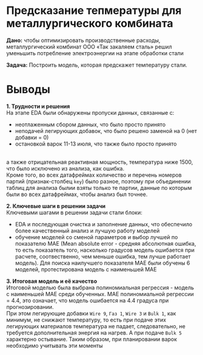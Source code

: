 # Предсказание тепмературы для металлургического комбината

**Дано:** чтобы оптимизировать производственные расходы, металлургический комбинат ООО «Так закаляем сталь» решил уменьшить потребление электроэнергии на этапе обработки стали

**Задача:** Построить модель, которая предскажет температуру стали.

# Выводы

**1. Трудности и решения**
<br>На этапе EDA были обнаружены пропуски данных, связанные с:
   - неотлаженным сбором данных, что было просто принято
   - неподачей легирующих добавок, что было решено заменой на 0 (нет добавки = 0)
   - остановкой варок 11-13 июля, что также было просто принято
      
<br>а также отрицательная реактивная мощность, температура ниже 1500, что было исключено из анализа, как ошибка.
<br>Кроме того, во всех датафреймах количество и перечень номеров партий (признак-столбец `key`) было разное, поэтому при объединении таблиц для анализа былии взяты только те партии, данные по которым были во всех датафреймах, чтобы анализ был точнее.
   
**2. Ключевые шаги в решении задачи**
<br>Ключевыми шагами в решении задачи стали блоки:
   - EDA и последующая очистка и заполнение данных, что обеспечило более качественный анализ и лучшую работу моделей
   - обучение моделей со сменой параметров и выбор лучшей по показателю MAE (Mean absolute error - средняя абсолютная ошибка, то есть показатель того, насколько градусов модель ошибается при расчете, соотвественно, чем меньше ошибка, тем лучше работает модель). Для поиска наилучшего показателя MAE были обучены 6 моделей, протестирована модель с наименьшей MAE

**3. Итоговая модель и её качество**
<br>Итоговой моделью была выбрана полиномиальная регрессия - модель с наименьшей MAE среди обученных. MAE полиномиальной регрессии = 4.4, это означает, что модель ошибается на 4.4 градуса при прогнозировании.
<br>При этом легирующие добавки `Wire 9`, `Газ 1`, `Wire 3` и `Bulk 1`, как минимум, не снижают температуру, то есть при подаче этих легирующих материалов температура не падает, следовательно, не требуется дополнительная энергия на нагрев. А при подаче `Bulk 5` характерно остывание. Таким образом, при планировании варок необходимо учитывать эти моменты
